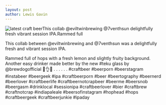 ```yaml
---
layout: post
author: Lewis Gavin
---
```


![latest craft beerThis collab @eviltwinbrewing @7venthsun delightfully fresh vibrant session IPA.Rammed full](https://instagram.fman1-1.fna.fbcdn.net/vp/6db2dd12b0111248f2506100068b9937/5C74B23C/t51.2885-15/sh0.08/e35/p750x750/42354849_172134153697145_4640686253024840034_n.jpg?ig_cache_key=MTg4NzA0MTgyMjI0OTk3NDIzNg%3D%3D.2)

This collab between @eviltwinbrewing and @7venthsun was a delightfully fresh and vibrant session IPA.

Rammed full of hops with a fresh lemon and slightly fruity background. Another easy drinker made better by the new #teku glass by @brewdogofficial 🙌👌🍻
.
.
.
.
.
.
#craftbeer #beerporn #beerstagram #instabeer #beergeek #ipa #craftbeerporn #beer #beertography #beernerd #beerlover #craftbeerlife #craftbeernotcrapbeer #beerme #beersnob #beergasm #drinklocal #sessionipa #craftbeerlover #bier #craftbrew #craftnotcrap #indiapaleale #beersofinstagram #hophead #hops #craftbeergeek #craftbeerjunkie #ipaday